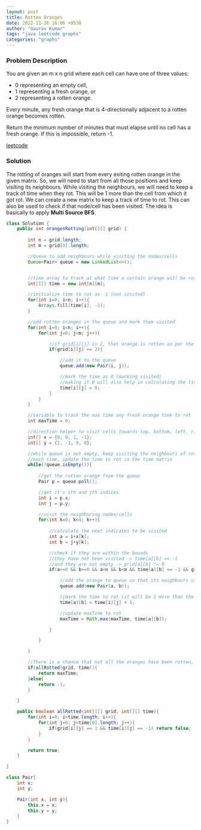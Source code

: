 ```yaml
---
layout: post
title: Rotten Oranges
date: 2022-11-26 16:06 +0530
author: "Gaurav Kumar"
tags: "java leetcode graphs"
categories: "graphs"
---
```


### Problem Description

You are given an m x n grid where each cell can have one of three values:

- 0 representing an empty cell,
- 1 representing a fresh orange, or
- 2 representing a rotten orange.

Every minute, any fresh orange that is 4-directionally adjacent to a rotten orange becomes rotten.

Return the minimum number of minutes that must elapse until no cell has a fresh orange. If this is impossible, return -1.  

[leetcode](https://leetcode.com/problems/rotting-oranges/description/)

### Solution

The rotting of oranges will start from every exiting rotten orange in the given matrix. So, we will need to start from all those positions and keep visiting its neighbours. While visiting the neighbours, we will need to keep a track of time when they rot. This will be 1 more than the cell from which it got rot. We can create a new matrix to keep a track of time to rot. This can also be used to check if that node/cell has been visited. The idea is basically to apply __Multi Source BFS__.

```java
class Solution {
    public int orangesRotting(int[][] grid) {
        
        int n = grid.length;
        int m = grid[0].length;

        //Queue to add neighbours while visiting the nodes/cells
        Queue<Pair> queue = new LinkedList<>();


        //time array to track at what time a certain orange will be rotten
        int[][] time = new int[n][m];

        //initialize time to rot as -1 (not visited)
        for(int i=0; i<n; i++){
            Arrays.fill(time[i], -1);
        }

        //add rotten oranges in the queue and mark them visited
        for(int i=0; i<n; i++){
            for(int j=0; j<m; j++){

                //if grid[i][j] is 2, that orange is rotten as per the problem
                if(grid[i][j] == 2){

                    //add it to the queue
                    queue.add(new Pair(i, j));

                    //mark the time as 0 (marking visited)
                    //making it 0 will also help in calculating the time for neighboring oranges
                    time[i][j] = 0;
                }
            }
        }

        //variable to track the max time any fresh orange took to rot
        int maxTime = 0;

        //direction helper to visit cells towards top, bottom, left, right
        int[] x = {0, 0, 1, -1};
        int[] y = {1, -1, 0, 0};

        //while queue is not empty, keep visiting the neighbours of rotten oranges and make then rot
        //each time, update the time to rot in the time matrix
        while(!queue.isEmpty()){
            
            //get the rotten orange from the queue
            Pair p = queue.poll();

            //get it's ith and jth indices
            int i = p.x;
            int j = p.y;

            //visit the neighboring nodes/cells            
            for(int k=0; k<4; k++){
                
                //calculate the next indicates to be visited
                int a = i+x[k];
                int b = j+y[k];

                //check if they are within the bounds
                //they have not been visited -> time[a][b] == -1
                //and they are not empty -> grid[a][b] != 0
                if(a>=0 && b>=0 && a<n && b<m && time[a][b] == -1 && grid[a][b] != 0){

                    //add the orange to queue so that its neighbours can be visited                    
                    queue.add(new Pair(a, b));

                    //mark the time to rot (it will be 1 more than the time to rot from the previous cell)
                    time[a][b] = time[i][j] + 1;

                    //update maxTime to rot
                    maxTime = Math.max(maxTime, time[a][b]);

                }

            }

        }

        //There is a chance that not all the oranges have been rotten, in which case we can return -1
        if(allRotted(grid, time)){
            return maxTime;
        }else{
            return -1;
        }

    }

    public boolean allRotted(int[][] grid, int[][] time){
        for(int i=0; i<time.length; i++){
            for(int j=0; j<time[0].length; j++){
                if(grid[i][j] == 1 && time[i][j] == -1) return false;
            }
        }

        return true;
    }

}

class Pair{
    int x;
    int y;

    Pair(int x, int y){
        this.x = x;
        this.y = y;
    }
}
```
